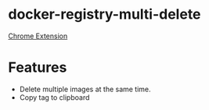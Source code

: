 # docker-registry-multi-delete

[Chrome Extension](https://chrome.google.com/webstore/detail/giknieejnbffcbgmfeaklhljnlhhjcig/)


# Features
- Delete multiple images at the same time.
- Copy tag to clipboard

